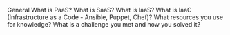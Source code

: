General
  What is PaaS?
  What is SaaS?
  What is IaaS?
  What is IaaC (Infrastructure as a Code - Ansible, Puppet, Chef)?
What resources you use for knowledge?
What is a challenge you met and how you solved it?
